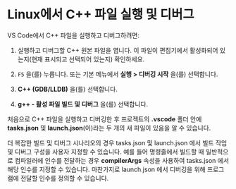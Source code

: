 <h1 data-loc-id="walkthrough.linux.title.run.and.debug.your.file">Linux에서 C++ 파일 실행 및 디버그</h1>
<p data-loc-id="walkthrough.linux.run.and.debug.your.file">VS Code에서 C++ 파일을 실행하고 디버그하려면:</p>
<ol>
<li><p data-loc-id="walkthrough.linux.instructions1">실행하고 디버그할 C++ 원본 파일을 엽니다. 이 파일이 편집기에서 활성화되어 있는지(현재 표시되고 선택되어 있는지) 확인하세요.</p>
</li>
<li><p data-loc-id="walkthrough.linux.press.f5"><code>F5</code> 을(를) 누릅니다. 또는 기본 메뉴에서 <strong><span data-loc-id="walkthrough.linux.run" data-loc-hint="Refers to Run command on main menu">실행</span> &gt; <span data-loc-id="walkthrough.linux.start.debugging" data-loc-hint="Refers to Start Debugging command under Run menu on main menu">디버깅 시작</span></strong> 을(를) 선택합니다.</p>
</li>
<li><p data-loc-id="walkthrough.linux.select.compiler"><strong>C++ (GDB/LLDB)</strong> 을(를) 선택합니다.</p>
</li>
<li><p data-loc-id="walkthrough.linux.choose.build.active.file"><strong>g++ - <span data-loc-id="walkthrough.linux.build.and.debug.active.file" data-loc-hint="Should be the same as translation for build.and.debug.active.file in extension.ts">활성 파일 빌드 및 디버그</span></strong> 을(를) 선택합니다.</p>
</li>
</ol>
<p data-loc-id="walkthrough.linux.after.running">처음으로 C++ 파일을 실행하고 디버깅한 후 프로젝트의 <strong>.vscode</strong> 폴더 안에 <strong>tasks.json</strong> 및 <strong>launch.json</strong>(이)라는 두 개의 새 파일이 있음을 알 수 있습니다.</p>

<p data-loc-id="walkthrough.linux.for.more.complex">더 복잡한 빌드 및 디버그 시나리오의 경우 <span>tasks.json</span> 및 <span>launch.json</span> 에서 빌드 작업 및 디버그 구성을 사용자 지정할 수 있습니다. 예를 들어 명령줄에서 빌드할 때 일반적으로 컴파일러에 인수를 전달하는 경우 <strong>compilerArgs</strong> 속성을 사용하여 <span>tasks.json</span> 에서 해당 인수를 지정할 수 있습니다. 마찬가지로 <span>launch.json</span> 에서 디버깅을 위해 프로그램에 전달할 인수를 정의할 수 있습니다.</p>
